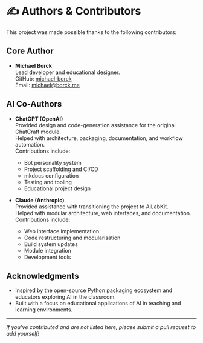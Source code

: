 # ✍️ Authors & Contributors

This project was made possible thanks to the following contributors:

## Core Author

- **Michael Borck**  
  Lead developer and educational designer.  
  GitHub: [michael-borck](https://github.com/teaching-repositories)  
  Email: michael@borck.me

## AI Co-Authors

- **ChatGPT (OpenAI)**  
  Provided design and code-generation assistance for the original ChatCraft module.  
  Helped with architecture, packaging, documentation, and workflow automation.  
  Contributions include:  
  - Bot personality system  
  - Project scaffolding and CI/CD  
  - mkdocs configuration  
  - Testing and tooling  
  - Educational project design

- **Claude (Anthropic)**  
  Provided assistance with transitioning the project to AiLabKit.  
  Helped with modular architecture, web interfaces, and documentation.  
  Contributions include:  
  - Web interface implementation  
  - Code restructuring and modularisation  
  - Build system updates  
  - Module integration  
  - Development tools

## Acknowledgments

- Inspired by the open-source Python packaging ecosystem and educators exploring AI in the classroom.
- Built with a focus on educational applications of AI in teaching and learning environments.

---

_If you’ve contributed and are not listed here, please submit a pull request to add yourself!_

